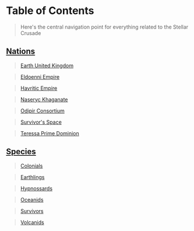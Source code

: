 #   Table of Contents

>   Here's the central navigation point for everything related to the Stellar Crusade

##  [Nations](nations/NationNavigation.md)

>   [Earth United Kingdom](/nations/EarthUnitedKingdom.md)

>   [Eldoenni Empire](/nations/EldoenniEmpire.md)

>   [Havritic Empire](/nations/HavriticEmpire.md)

>   [Naseryc Khaganate](/nations/NaserycKhaganate.md)

>   [Odipir Consortium](/nations/OdipirConsortium.md)

>   [Survivor's Space](/nations/SurvivorsSpace.md)

>   [Teressa Prime Dominion](/nations/TeressaPrimeDominion.md)

##  [Species](species/SpeciesNavigation.md)

>   [Colonials](/species/Colonials.md)

>   [Earthlings](/species/Earthlings.md)

>   [Hypnossards](/species/Hypnossards.md)

>   [Oceanids](/species/Oceanids.md)

>   [Survivors](/species/Survivors.md)

>   [Volcanids](/species/Volcanids.md)
